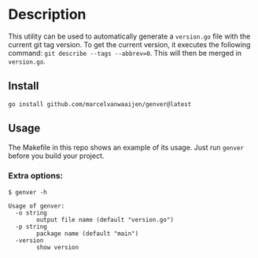 # Description

This utility can be used to automatically generate a `version.go` file with the current git tag version. To get the current version, it executes the following command:
`git describe --tags --abbrev=0`. This will then be merged in `version.go`.

## Install
`go install github.com/marcelvanwaaijen/genver@latest`

## Usage
The Makefile in this repo shows an example of its usage. Just run `genver` before you build your project.

### Extra options:

    $ genver -h

    Usage of genver:
      -o string
            output file name (default "version.go")
      -p string
            package name (default "main")
      -version
            show version

